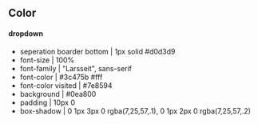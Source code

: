 ## Color
#### dropdown
 - seperation boarder bottom | 1px solid #d0d3d9
 - font-size | 100%
 - font-family | "Larsseit", sans-serif
 - font-color | #3c475b #fff
 - font-color visited | #7e8594
 - background | #0ea800
 - padding | 10px 0
 - box-shadow | 0 1px 3px 0 rgba(7,25,57,.1), 0 1px 2px 0 rgba(7,25,57,.2)